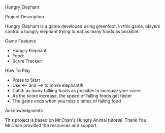 Hungry Elephant

Project Description

Hungry Elephant is a game developed using greenfoot. In this game, players control a hungry elephant trying to eat as many foods as possible.

Game Features
- Hungry Elephant: 
- Food: 
- Score Tracker: 

How To Play
- Press <space> to Start 
- Use <-- and --> to move elephant!!!
- Catch as many falliing foods as possible to increase your score
- As the score increase, the spped of falling foods get faster
- The game ends when you miss x times of falling food

Acknowledgments

This project is based on Mr.Chan's Hungry Animal tutorial. Thank You Mr.Chan provided the resources and support.


